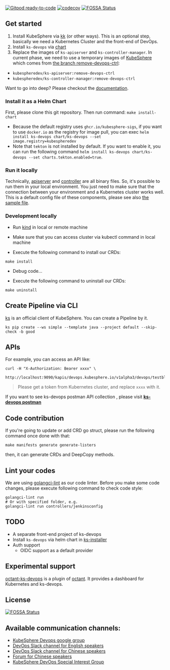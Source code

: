 [![Gitpod ready-to-code](https://img.shields.io/badge/Gitpod-ready--to--code-blue?logo=gitpod)](https://gitpod.io/#https://github.com/LinuxSuRen/ks-devops)
[![codecov](https://codecov.io/gh/linuxsuren/ks-devops/branch/master/graph/badge.svg?token=XS8g2CjdNL)](https://codecov.io/gh/linuxsuren/ks-devops)
[![FOSSA Status](https://app.fossa.com/api/projects/git%2Bgithub.com%2FLinuxSuRen%2Fks-devops.svg?type=shield)](https://app.fossa.com/projects/git%2Bgithub.com%2FLinuxSuRen%2Fks-devops?ref=badge_shield)

## Get started

1. Install KubeSphere via [kk](https://github.com/kubesphere/kubekey/) (or other ways). 
    This is an optional step, basically we need a Kubernetes Cluster and the front-end of DevOps.
1. Install `ks-devops` via [chart](charts/ks-devops)
1. Replace the images of `ks-apiserver` and `ks-controller-manager`. In current phase, we need to use a temporary images of [KubeSphere](https://github.com/kubesphere/kubesphere/) 
which comes from [the branch remove-devops-ctrl](https://github.com/LinuxSuRen/kubesphere/tree/remove-devops-ctrl):

* `kubespheredev/ks-apiserver:remove-devops-ctrl`
* `kubespheredev/ks-controller-manager:remove-devops-ctrl`

Want to go into deep? Please checkout the [documentation](docs).

### Install it as a Helm Chart

First, please clone this git repository. Then run command: `make install-chart`
 - Because the default registry uses `ghcr.io/kubesphere-sigs`, if you want to use `docker.io` as the registry for image pull, you can exec `helm install ks-devops chart/ks-devops --set image.registry=kubespheredev`
 - Note that `tekton` is not installed by default. If you want to enable it, you can run the following command `helm install ks-devops chart/ks-devops --set charts.tekton.enabled=true`.


### Run it locally

Technically, [apiserver](cmd/apiserver) and [controller](cmd/controller) are all binary files. So, 
it's possible to run them in your local environment. You just need to make sure that the connection 
between your environment and a Kubernetes cluster works well. This is a default config file of these 
components, please see also [the sample file](config/samples/kubesphere.yaml).

### Development locally

- Run [kind](https://github.com/kubernetes-sigs/kind) in local or remote machine
  
- Make sure that you can access cluster via kubectl command in local machine
  
- Execute the following command to install our CRDs:

```shell
make install
```

- Debug code...

- Execute the following command to uninstall our CRDs:

```shell
make uninstall
```

## Create Pipeline via CLI

[ks](https://github.com/linuxsuren/ks) is an official client of KubeSphere. You can create a Pipeline by it.

`ks pip create --ws simple --template java --project default --skip-check -b good`

## APIs

For example, you can access an API like:

```shell script
curl -H "X-Authorization: Bearer xxxx" \
  http://localhost:9090/kapis/devops.kubesphere.io/v1alpha3/devops/testblpsz/pipelines
```

> Please get a token from Kubernetes cluster, and replace `xxxx` with it.

If you want to see ks-devops postman API collection , please visit **[ks-devops postman](https://www.postman.com/ks-devops/workspace/kubesphere-devops)**

## Code contribution

If you're going to update or add CRD go struct, please run the following command once done with that:

`make manifests generate generate-listers`

then, it can generate CRDs and DeepCopy methods.

## Lint your codes

We are using [golangci-lint](https://golangci-lint.run/) as our code linter. Before you make some code changes, please execute following command to check code style:

```shell
golangci-lint run
# Or with specified folder, e.g.
golangci-lint run controllers/jenkinsconfig
```

## TODO

* A separate front-end project of ks-devops
* Install `ks-devops` via helm chart in [ks-installer](https://github.com/kubesphere/ks-installer)
* Auth support
    * OIDC support as a default provider

## Experimental support

[octant-ks-devops](https://github.com/LinuxSuRen/octant-ks-devops) is a plugin of [octant](https://github.com/vmware-tanzu/octant/).
It provides a dashboard for Kubernetes and ks-devops.

## License
[![FOSSA Status](https://app.fossa.com/api/projects/git%2Bgithub.com%2FLinuxSuRen%2Fks-devops.svg?type=large)](https://app.fossa.com/projects/git%2Bgithub.com%2FLinuxSuRen%2Fks-devops?ref=badge_large)

## Available communication channels:

- [KubeSphere Devops google group](https://groups.google.com/g/kubesphere-sig-devops/)
- [DevOps Slack channel for English speakers](https://kubesphere.slack.com/archives/C010TH02010)
- [DevOps Slack channel for Chinese speakers](https://kubesphere.slack.com/archives/C026V4FBWBW)
- [Forum for Chinese speakers](https://kubesphere.com.cn/forum/t/DevOps)
- [KubeSphere DevOps Special Interest Group](https://github.com/kubesphere/community/tree/master/sig-devops)
